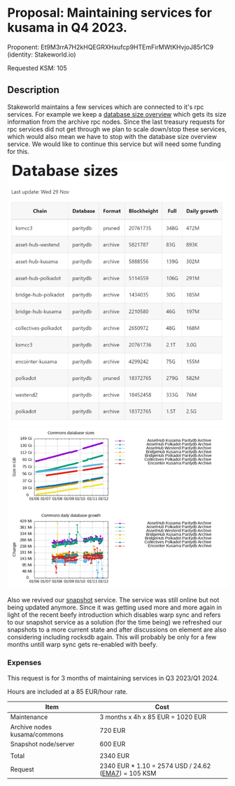 # Proposal:  Maintaining services for kusama in Q4 2023.

Proponent: Et9M3rrA7H2kHQEGRXHxufcp9HTEmFirMWtKHvjoJ85r1C9 (identity: Stakeworld.io)

Requested KSM: 105 

## Description

Stakeworld maintains a few services which are connected to it's rpc services. For example we keep a [database size overview](https://stakeworld.io/docs/dbsize) which gets its size information from the archive rpc nodes. Since the last treasury requests for rpc services did not get through we plan to scale down/stop these services, which would also mean we have to stop with the database size overview service. We would like to continue this service but will need some funding for this.

![dbsize](2023-Q4-dbsize.png)
![dbsize2](2023-Q4-dbsize2.png)

Also we revived our [snapshot](https://stakeworld.io/docs/snapshot) service. The service was still online but not being updated anymore. Since it was getting used more and more again in light of the recent beefy introduction which disables warp sync and refers to our snapshot service as a solution (for the time being) we refreshed our snapshots to a more current state and after discussions on element are also considering including rocksdb again. This will probably be only for a few months untill warp sync gets re-enabled with beefy. 
     
### Expenses

This request is for 3 months of maintaining services in Q3 2023/Q1 2024.

Hours are included at a 85 EUR/hour rate.

| Item                                  | Cost                   		|
| ------------                          | -----------------------               |
| Maintenance                           | 3 months x 4h x 85 EUR = 1020 EUR  	|
| Archive nodes kusama/commons          | 720 EUR 	                        |
| Snapshot node/server                  | 600 EUR 	                        |
|                                       |                                       |
| Total                                 | 2340 EUR	 		        |
| Request		                | 2340 EUR * 1.10 = 2574 USD / 24.62 ([EMA7](https://polkadot.subscan.io/tools/charts?type=price)) = 105 KSM |

